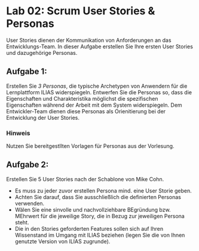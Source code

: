 # Lab 02: Scrum User Stories & Personas

User Stories dienen der Kommunikation von Anforderungen an das Entwicklungs-Team. In dieser Aufgabe erstellen Sie Ihre ersten User Stories und dazugehörige Personas.

## Aufgabe 1:

Erstellen Sie *3 Personas*, die typische Archetypen von Anwendern für die Lernplattform ILIAS widerspiegeln. 
Entwerfen Sie die Personas so, dass die Eigenschaften und Charakteristika möglichst die spezifischen Eigenschaften während der Arbeit mit dem System widerspiegeln. Dem Entwickler-Team dienen diese Personas als Orienitierung bei der Entwicklung der User Stories. 

### Hinweis

Nutzen Sie  bereitgestllten Vorlagen für Personas aus der Vorlesung. 

## Aufgabe 2: 

Erstellen Sie 5 User Stories nach der Schablone von Mike Cohn.
- Es muss zu jeder zuvor erstellen Persona mind. eine User Storie geben.
- Achten Sie darauf, dass Sie ausschließlich die definierten Personas verwenden. 
- Wälen Sie eine sinvolle und nachvollziehbare BEgründung bzw. MEhrwert für die jeweilige Story, die in Bezug zur jeweiligen Persona steht.
- Die in den Stories geforderten Features sollen sich auf Ihren Wissenstand im Umgang mit ILIAS beziehen (legen Sie die von Ihnen genutzte Version von ILIAS zugrunde).
  
